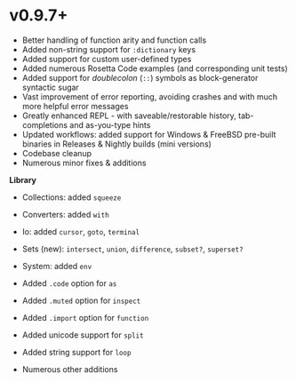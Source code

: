 v0.9.7+
========

- Better handling of function arity and function calls
- Added non-string support for `:dictionary` keys
- Added support for custom user-defined types
- Added numerous Rosetta Code examples (and corresponding unit tests)
- Added support for *doublecolon* (`::`) symbols as block-generator syntactic sugar
- Vast improvement of error reporting, avoiding crashes and with much more helpful error messages
- Greatly enhanced REPL - with saveable/restorable history, tab-completions and as-you-type hints
- Updated workflows: added support for Windows & FreeBSD pre-built binaries in Releases & Nightly builds (mini versions)
- Codebase cleanup
- Numerous minor fixes & additions

**Library**

- Collections: added `squeeze`
- Converters: added `with`
- Io: added `cursor`, `goto`, `terminal`
- Sets (new): `intersect`, `union`, `difference`, `subset?`, `superset?`
- System: added `env`

- Added `.code` option for `as`
- Added `.muted` option for `inspect`
- Added `.import` option for `function`
- Added unicode support for `split`
- Added string support for `loop`

- Numerous other additions
